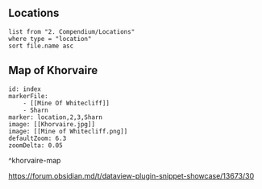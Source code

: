 ## Locations
```dataview
list from "2. Compendium/Locations"
where type = "location"
sort file.name asc
```

## Map of Khorvaire

```leaflet
id: index
markerFile: 
	- [[Mine Of Whitecliff]]
	- Sharn
marker: location,2,3,Sharn
image: [[Khorvaire.jpg]]
image: [[Mine of Whitecliff.png]]
defaultZoom: 6.3
zoomDelta: 0.05
```
^khorvaire-map

https://forum.obsidian.md/t/dataview-plugin-snippet-showcase/13673/30 